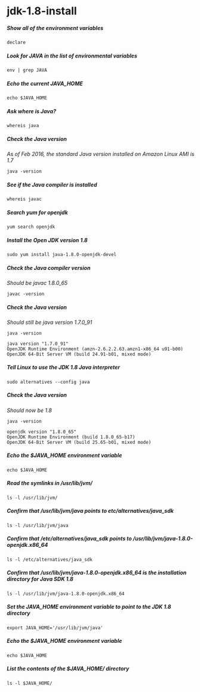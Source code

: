 # jdk-1.8-install

##### Show all of the environment variables
	declare

##### Look for JAVA in the list of environmental variables
	env | grep JAVA

##### Echo the current JAVA_HOME
	echo $JAVA_HOME

##### Ask where is Java?
	whereis java

##### Check the Java version
*As of Feb 2016, the standard Java version installed on Amazon Linux AMI is 1.7*  
```
java -version
```

##### See if the Java compiler is installed
	whereis javac

##### Search yum for openjdk
	yum search openjdk

##### Install the Open JDK version 1.8
	sudo yum install java-1.8.0-openjdk-devel

##### Check the Java compiler version
*Should be javac 1.8.0_65*
```
javac -version
```

##### Check the Java version
*Should still be java version 1.7.0_91*  
```
java -version
```
```
java version "1.7.0_91"
OpenJDK Runtime Environment (amzn-2.6.2.2.63.amzn1-x86_64 u91-b00)
OpenJDK 64-Bit Server VM (build 24.91-b01, mixed mode)
```

##### Tell Linux to use the JDK 1.8 Java interpreter
    sudo alternatives --config java

##### Check the Java version
*Should now be 1.8*  
```
java -version
```
```
openjdk version "1.8.0_65"
OpenJDK Runtime Environment (build 1.8.0_65-b17)
OpenJDK 64-Bit Server VM (build 25.65-b01, mixed mode)
```

##### Echo the $JAVA_HOME environment variable
	echo $JAVA_HOME

##### Read the symlinks in /usr/lib/jvm/
	ls -l /usr/lib/jvm/

##### Confirm that /usr/lib/jvm/java points to etc/alternatives/java_sdk
	ls -l /usr/lib/jvm/java

##### Confirm that /etc/alternatives/java_sdk points to /usr/lib/jvm/java-1.8.0-openjdk.x86_64
	ls -l /etc/alternatives/java_sdk

##### Confirm that /usr/lib/jvm/java-1.8.0-openjdk.x86_64 is the installation directory for Java SDK 1.8
	ls -l /usr/lib/jvm/java-1.8.0-openjdk.x86_64

##### Set the JAVA_HOME environment variable to point to the JDK 1.8 directory
	export JAVA_HOME='/usr/lib/jvm/java'

##### Echo the $JAVA_HOME environment variable
	echo $JAVA_HOME

##### List the contents of the $JAVA_HOME/ directory
	ls -l $JAVA_HOME/
